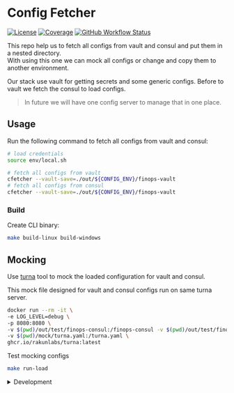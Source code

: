 # Config Fetcher

[![License](https://img.shields.io/github/license/worldline-go/cfetcher?color=red&style=flat-square)](https://raw.githubusercontent.com/worldline-go/cfetcher/main/LICENSE)
[![Coverage](https://img.shields.io/sonar/coverage/worldline-go_cfetcher?logo=sonarcloud&server=https%3A%2F%2Fsonarcloud.io&style=flat-square)](https://sonarcloud.io/summary/overall?id=worldline-go_cfetcher)
[![GitHub Workflow Status](https://img.shields.io/github/actions/workflow/status/worldline-go/cfetcher/test.yml?branch=main&logo=github&style=flat-square&label=ci)](https://github.com/worldline-go/cfetcher/actions)

This repo help us to fetch all configs from vault and consul and put them in a nested directory.  
With using this one we can mock all configs or change and copy them to another environment.

Our stack use vault for getting secrets and some generic configs. Before to vault we fetch the consul to load configs.

> In future we will have one config server to manage that in one place.

## Usage

Run the following command to fetch all configs from vault and consul:

```sh
# load credentials
source env/local.sh

# fetch all configs from vault
cfetcher --vault-save=./out/${CONFIG_ENV}/finops-vault
# fetch all configs from consul
cfetcher --vault-save=./out/${CONFIG_ENV}/finops-vault
```

### Build

Create CLI binary:

```sh
make build-linux build-windows
```

## Mocking

Use [turna](https://rakunlabs.github.io/turna/) tool to mock the loaded configuration for vault and consul.

This mock file designed for vault and consul configs run on same turna server.

```sh
docker run --rm -it \
-e LOG_LEVEL=debug \
-p 8080:8080 \
-v $(pwd)/out/test/finops-consul:/finops-consul -v $(pwd)/out/test/finops-vault:/finops-vault \
-v $(pwd)/mock/turna.yaml:/turna.yaml \
ghcr.io/rakunlabs/turna:latest
```

Test mocking configs

```sh
make run-load
```

<details><summary>Development</summary>

## Testing Vault

First create a vault server

```sh
make vault
```

After that login

```sh
export VAULT_ADDR=http://127.0.0.1:8200
TOKEN=$(docker logs vault |& grep "Root Token:" | cut -d":" -f2 | xargs) make vault-login
```

Create approle with a secret values, get role-id and secret in the output

```sh
make vault-role-enable vault-role vault-secret
```

For testing set this env values
```sh
export VAULT_ROLE_ID=xxx
export VAULT_ROLE_SECRET=xxx
```

</details>
